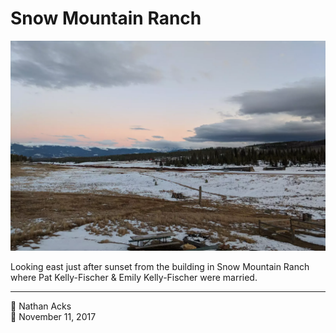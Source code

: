 # Snow Mountain Ranch

![Looking out across a snowy high country ranch at sunset](assets/2017-11-11-snow-mountain-ranch.webp)

Looking east just after sunset from the building in Snow Mountain Ranch where Pat Kelly-Fischer & Emily Kelly-Fischer were married.

- - - -

<span aria-hidden="true">👤</span> Nathan Acks  
<span aria-hidden="true">📅</span> November 11, 2017
